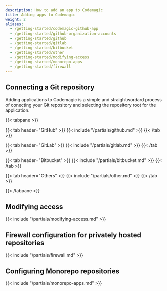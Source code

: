 ```yaml
---
description: How to add an app to Codemagic
title: Adding apps to Codemagic
weight: 2
aliases:
  - /getting-started/codemagic-github-app
  - /getting-started/github-organization-accounts
  - /getting-started/github
  - /getting-started/gitlab
  - /getting-started/bitbucket
  - /getting-started/other
  - /getting-started/modifying-access
  - /getting-started/monorepo-apps
  - /getting-started/firewall
---
```


## Connecting a Git repository

Adding applications to Codemagic is a simple and straightwordard process of conecting your Git repository and selecting the repository root for the application.


{{< tabpane >}}

{{< tab header="GitHub" >}}
{{< include "/partials/github.md" >}}
{{< /tab >}}

{{< tab header="GitLab" >}}
{{< include "/partials/gitlab.md" >}}
{{< /tab >}}

{{< tab header="Bitbucket" >}}
{{< include "/partials/bitbucket.md" >}}
{{< /tab >}}

{{< tab header="Others" >}}
{{< include "/partials/other.md" >}}
{{< /tab >}}

{{< /tabpane >}}


## Modifying access

{{< include "/partials/modifying-access.md" >}}

## Firewall configuration for privately hosted repositories

{{< include "/partials/firewall.md" >}}

## Configuring Monorepo repositories

{{< include "/partials/monorepo-apps.md" >}}

